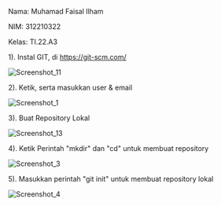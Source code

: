 Nama: Muhamad Faisal Ilham

NIM: 312210322

Kelas: TI.22.A3

1). Instal GIT, di https://git-scm.com/

![Screenshot_11](https://user-images.githubusercontent.com/115516624/196087163-17cadbbe-011c-4d9d-8496-2e74a40178a2.png)

2). Ketik, serta masukkan user & email

![Screenshot_1](https://user-images.githubusercontent.com/115516624/196087341-0453f84b-fb93-41ef-bbb4-01a2cbe04896.png)

3). Buat Repository Lokal

![Screenshot_13](https://user-images.githubusercontent.com/115516624/196087552-c1db9280-4546-491d-b3c8-d385d9ccbcc1.png)

4). Ketik Perintah "mkdir" dan "cd" untuk membuat repository

![Screenshot_3](https://user-images.githubusercontent.com/115516624/196087822-e9af4506-4543-498d-bd2b-27247aa6797f.png)

5). Masukkan perintah "git init" untuk membuat repository lokal

![Screenshot_4](https://user-images.githubusercontent.com/115516624/196087918-b0b269c7-738c-435c-8b6b-131947e5e41f.png)

